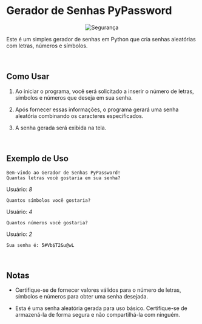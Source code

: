 # Gerador de Senhas PyPassword

<div align="center">   <img src="https://media.baamboozle.com/uploads/images/88460/1619583378_1462979_gif-url.gif" alt="Segurança"> </div>

Este é um simples gerador de senhas em Python que cria senhas aleatórias com letras, números e símbolos.

<br>

## Como Usar

1. Ao iniciar o programa, você será solicitado a inserir o número de letras, símbolos e números que deseja em sua senha.

2. Após fornecer essas informações, o programa gerará uma senha aleatória combinando os caracteres especificados.

3. A senha gerada será exibida na tela.

<br>

## Exemplo de Uso

```
Bem-vindo ao Gerador de Senhas PyPassword!
Quantas letras você gostaria em sua senha?
```
Usuário: *8*

```
Quantos símbolos você gostaria?
```
Usuário: *4*

```
Quantos números você gostaria?
```
Usuário: *2*

```
Sua senha é: 5#Vb$T2&u@wL
```

<br>

## Notas

- Certifique-se de fornecer valores válidos para o número de letras, símbolos e números para obter uma senha desejada.

- Esta é uma senha aleatória gerada para uso básico. Certifique-se de armazená-la de forma segura e não compartilhá-la com ninguém.